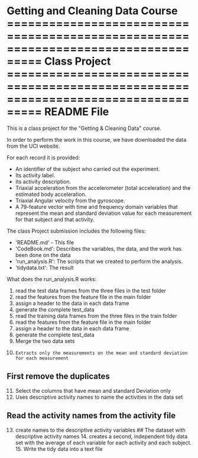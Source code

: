 Getting and Cleaning Data Course
=================================================================================== Class Project
=================================================================================== README File
===================================================================================

This is a class project for the "Getting & Cleaning Data" course. 
 
 In order to perform the work in this course, we have downloaded the data from the UCI website.

 For each record it is provided:

 - An identifier of the subject who carried out the experiment.
 - Its activity label. 
 - Its activity description. 
 - Triaxial acceleration from the accelerometer (total acceleration) and the estimated body acceleration.
 - Triaxial Angular velocity from the gyroscope. 
 - A 79-feature vector with time and frequency domain variables that represent the mean and standard deviation value for each measurement for that subject and that activity. 

 The class Project submission includes the following files:

 - 'README.md' - This file
 - 'CodeBook.md': Describes the variables, the data, and the work has been done on the data
 - 'run_analysis.R': The scripts that we created to perform the analysis.
 - 'tidydata.txt': The result

 What does the run_analysis.R works:
 1.	 read the test data frames from the three files in the test folder
 2.	 read the features from the feature file in the main folder
 3.	 assign a header to the data in each data frame
 4.	 generate the complete test_data
 5.	 read the training data frames from the three files in the train folder
 6.	 read the features from the feature file in the main folder
 7.	 assign a header to the data in each data frame
 8.	 generate the complete test_data
 9.	 Merge the two data sets
 10.	 Extracts only the measurements on the mean and standard deviation for each measurement
  ## First remove the duplicates
  11.	Select the columns that have mean and standard Deviation only
  12.	 Uses descriptive activity names to name the activities in the data set
   ## Read the activity names from the activity file
   13.	 create names to the descriptive activity variables
     ## The dataset with descriptive activity names
     14.	 creates a second, independent tidy data set with the average of each variable for each activity and each subject.
     15.	 Write the tidy data into a text file
     
